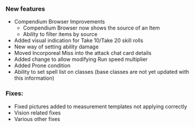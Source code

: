 ### New features
- Compendium Browser Improvements
    - Compendium Browser now shows the source of an Item
    - Ability to filter items by source
- Added visual indication for Take 10/Take 20 skill rolls
- New way of setting ability damage
- Moved Incorporeal Miss into the attack chat card details
- Added change to allow modifying Run speed multiplier
- Added Prone condition
- Ability to set spell list on classes (base classes are not yet updated with this information)

### Fixes:
- Fixed pictures added to measurement templates not applying correctly
- Vision related fixes
- Various other fixes